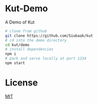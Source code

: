 # Kut-Demo

A Demo of Kut

```bash
# clone from github
git clone https://github.com/Siubaak/kut
# cd into the demo directory
cd kut/demo
# install dependencies
npm i
# pack and serve locally at port 1234
npm start
```

# License

[MIT](https://github.com/Siubaak/kut/blob/master/LICENSE)